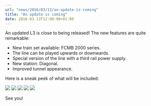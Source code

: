 ```yaml
---
url: "news/2016/03/13/an-update-is-coming"
title: "An update is coming"
date: 2016-03-13T12:00:00+01:00
---
```

An updated L3 is close to being released! The new features are quite remarkable:

* New train set available: FCMB 2000 series.
* The line can be played upwards or downwards.
* Special version of the line with a third rail power supply.
* New station: Diagonal.
* Improved tunnel appearance.

Here is a sneak peek of what will be included:

<img src="/images/noticies/20160313/1.png">

<img src="/images/noticies/20160313/2.png">

<img src="/images/noticies/20160313/3.png">

<img src="/images/noticies/20160313/4.png">

<img src="/images/noticies/20160313/5.png">

See you!

